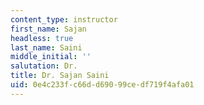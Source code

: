 ```yaml
---
content_type: instructor
first_name: Sajan
headless: true
last_name: Saini
middle_initial: ''
salutation: Dr.
title: Dr. Sajan Saini
uid: 0e4c233f-c66d-d690-99ce-df719f4afa01
---
```

